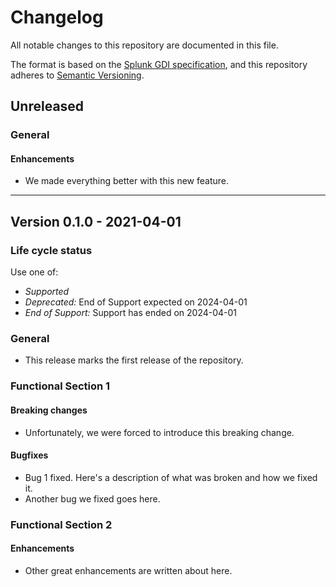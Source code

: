 # Changelog

All notable changes to this repository are documented in this file.

The format is based on the [Splunk GDI specification](https://github.com/signalfx/gdi-specification/blob/v1.0.0/specification/repository.md),
and this repository adheres to [Semantic Versioning](https://semver.org/spec/v2.0.0.html).

## Unreleased

### General

#### Enhancements

- We made everything better with this new feature.

---

## Version 0.1.0 - 2021-04-01

### Life cycle status 

Use one of:	
-   *Supported*
-	*Deprecated:* End of Support expected on 2024-04-01
-	*End of Support:* Support has ended on 2024-04-01


### General

- This release marks the first release of the repository.

### Functional Section 1

#### Breaking changes

- Unfortunately, we were forced to introduce this breaking change.

#### Bugfixes

- Bug 1 fixed. Here's a description of what was broken and how we fixed it.
- Another bug we fixed goes here.

### Functional Section 2

#### Enhancements

- Other great enhancements are written about here.
